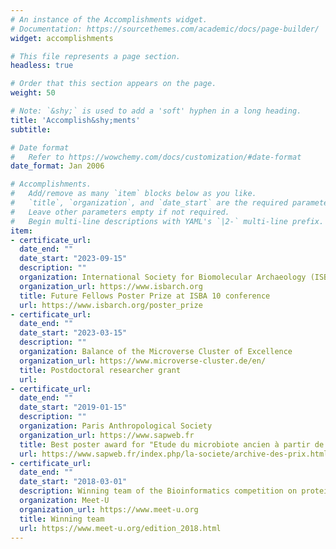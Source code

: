 ```yaml
---
# An instance of the Accomplishments widget.
# Documentation: https://sourcethemes.com/academic/docs/page-builder/
widget: accomplishments

# This file represents a page section.
headless: true

# Order that this section appears on the page.
weight: 50

# Note: `&shy;` is used to add a 'soft' hyphen in a long heading.
title: 'Accomplish&shy;ments'
subtitle:

# Date format
#   Refer to https://wowchemy.com/docs/customization/#date-format
date_format: Jan 2006

# Accomplishments.
#   Add/remove as many `item` blocks below as you like.
#   `title`, `organization`, and `date_start` are the required parameters.
#   Leave other parameters empty if not required.
#   Begin multi-line descriptions with YAML's `|2-` multi-line prefix.
item:
- certificate_url: 
  date_end: ""
  date_start: "2023-09-15"
  description: ""
  organization: International Society for Biomolecular Archaeology (ISBA)
  organization_url: https://www.isbarch.org
  title: Future Fellows Poster Prize at ISBA 10 conference
  url: https://www.isbarch.org/poster_prize
- certificate_url: 
  date_end: ""
  date_start: "2023-03-15"
  description: ""
  organization: Balance of the Microverse Cluster of Excellence
  organization_url: https://www.microverse-cluster.de/en/
  title: Postdoctoral researcher grant
  url: 
- certificate_url: 
  date_end: ""
  date_start: "2019-01-15"
  description: ""
  organization: Paris Anthropological Society
  organization_url: https://www.sapweb.fr
  title: Best poster award for "Etude du microbiote ancien à partir de l'ADN ancien appliqué à la civilisation de l'Oxus à l'âge du Bronze"
  url: https://www.sapweb.fr/index.php/la-societe/archive-des-prix.html
- certificate_url: 
  date_end: ""
  date_start: "2018-03-01"
  description: Winning team of the Bioinformatics competition on protein-protein docking.
  organization: Meet-U
  organization_url: https://www.meet-u.org
  title: Winning team
  url: https://www.meet-u.org/edition_2018.html
---
```

